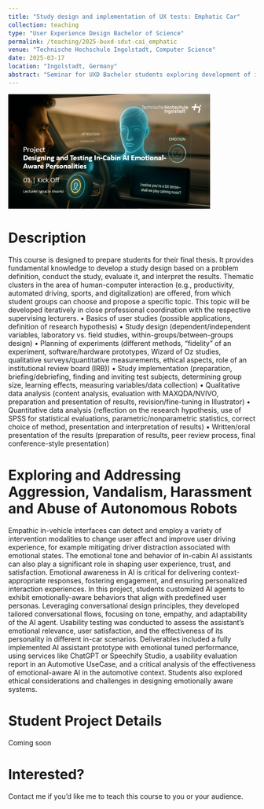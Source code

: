 ```yaml
---
title: "Study design and implementation of UX tests: Emphatic Car"
collection: teaching
type: "User Experience Design Bachelor of Science"
permalink: /teaching/2025-buxd-sdut-cai_emphatic
venue: "Technische Hochschule Ingolstadt, Computer Science"
date: 2025-03-17
location: "Ingolstadt, Germany"
abstract: "Seminar for UXD Bachelor students exploring development of in-vehicle AI assistants capable of detecting and employing affect to improve user driving experience, trust, and satisfaction."
---
```


![Course Icon](../images/2025-buxd-sdut-cai_emphatic/lecture_icon.png)


# Description
This course is designed to prepare students for their final thesis. It provides fundamental knowledge to develop a study design based on a problem definition, conduct the study, evaluate it, and interpret the results. Thematic clusters in the area of ​​human-computer interaction (e.g., productivity, automated driving, sports, and digitalization) are offered, from which student groups can choose and propose a specific topic. This topic will be developed iteratively in close professional coordination with the respective supervising lecturers. • Basics of user studies (possible applications, definition of research hypothesis) • Study design (dependent/independent variables, laboratory vs. field studies, within-groups/between-groups design) • Planning of experiments (different methods, “fidelity” of an experiment, software/hardware prototypes, Wizard of Oz studies, qualitative surveys/quantitative measurements, ethical aspects, role of an institutional review board (IRB)) • Study implementation (preparation, briefing/debriefing, finding and inviting test subjects, determining group size, learning effects, measuring variables/data collection) • Qualitative data analysis (content analysis, evaluation with MAXQDA/NVIVO, preparation and presentation of results, revision/fine-tuning in Illustrator) • Quantitative data analysis (reflection on the research hypothesis, use of SPSS for statistical evaluations, parametric/nonparametric statistics, correct choice of method, presentation and interpretation of results) • Written/oral presentation of the results (preparation of results, peer review process, final conference-style presentation)


Exploring and Addressing Aggression, Vandalism, Harassment and Abuse of Autonomous Robots
======
Empathic in-vehicle interfaces can detect and employ a variety of intervention modalities to change user affect and improve user driving experience, for example mitigating driver distraction associated with emotional states. The emotional tone and behavior of in-cabin AI assistants can also play a significant role in shaping user experience, trust, and satisfaction. Emotional awareness in AI is critical for delivering context-appropriate responses, fostering engagement, and ensuring personalized interaction experiences.
In this project, students customized AI agents to exhibit emotionally-aware behaviors that align with predefined user personas. Leveraging conversational design principles, they developed tailored conversational flows, focusing on tone, empathy, and adaptability of the AI agent. Usability testing was conducted to assess the assistant’s emotional relevance, user satisfaction, and the effectiveness of its personality in different in-car scenarios.
Deliverables included a fully implemented AI assistant prototype with emotional tuned performance, using services like ChatGPT or Speechify Studio, a usability evaluation report in an Automotive UseCase, and a critical analysis of the effectiveness of emotional-aware AI in the automotive context. Students also explored ethical considerations and challenges in designing emotionally aware systems.

Student Project Details
======
Coming soon

Interested?
======
Contact me if you’d like me to teach this course to you or your audience.
